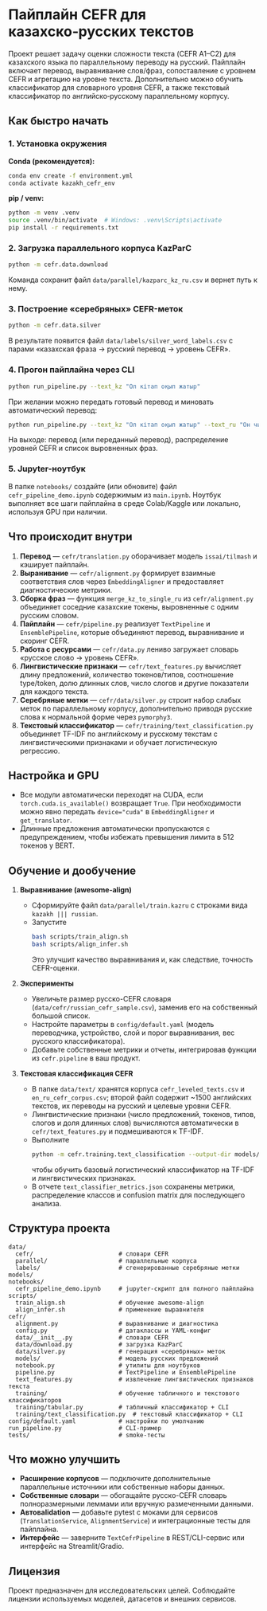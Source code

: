 # Пайплайн CEFR для казахско‑русских текстов

Проект решает задачу оценки сложности текста (CEFR A1–C2) для казахского языка по параллельному переводу на русский. Пайплайн включает перевод, выравнивание слов/фраз, сопоставление с уровнем CEFR и агрегацию на уровне текста. Дополнительно можно обучить классификатор для словарного уровня CEFR, а также текстовый классификатор по английско‑русскому параллельному корпусу.

## Как быстро начать

### 1. Установка окружения
**Conda (рекомендуется):**
```bash
conda env create -f environment.yml
conda activate kazakh_cefr_env
```

**pip / venv:**
```bash
python -m venv .venv
source .venv/bin/activate  # Windows: .venv\Scripts\activate
pip install -r requirements.txt
```

### 2. Загрузка параллельного корпуса KazParC
```bash
python -m cefr.data.download
```
Команда сохранит файл `data/parallel/kazparc_kz_ru.csv` и вернет путь к нему.

### 3. Построение «серебряных» CEFR-меток
```bash
python -m cefr.data.silver
```
В результате появится файл `data/labels/silver_word_labels.csv` с парами «казахская фраза → русский перевод → уровень CEFR».

### 4. Прогон пайплайна через CLI
```bash
python run_pipeline.py --text_kz "Ол кітап оқып жатыр"
```
При желании можно передать готовый перевод и миновать автоматический перевод:

```bash
python run_pipeline.py --text_kz "Ол кітап оқып жатыр" --text_ru "Он читает книгу"
```
На выходе: перевод (или переданный перевод), распределение уровней CEFR и список выровненных фраз.

### 5. Jupyter-ноутбук
В папке `notebooks/` создайте (или обновите) файл `cefr_pipeline_demo.ipynb` содержимым из `main.ipynb`. Ноутбук выполняет все шаги пайплайна в среде Colab/Kaggle или локально, используя GPU при наличии.

## Что происходит внутри

1. **Перевод** — `cefr/translation.py` оборачивает модель `issai/tilmash` и кэширует пайплайн.
2. **Выранивание** — `cefr/alignment.py` формирует взаимные соответствия слов через `EmbeddingAligner` и предоставляет диагностические метрики.
3. **Сборка фраз** — функция `merge_kz_to_single_ru` из `cefr/alignment.py` объединяет соседние казахские токены, выровненные с одним русским словом.
4. **Пайплайн** — `cefr/pipeline.py` реализует `TextPipeline` и `EnsemblePipeline`, которые объединяют перевод, выравнивание и скоринг CEFR.
5. **Работа с ресурсами** — `cefr/data.py` лениво загружает словарь «русское слово → уровень CEFR».
6. **Лингвистические признаки** — `cefr/text_features.py` вычисляет длину предложений, количество токенов/типов, соотношение type/token, долю длинных слов, число слогов и другие показатели для каждого текста.
7. **Серебряные метки** — `cefr/data/silver.py` строит набор слабых меток по параллельному корпусу, дополнительно приводя русские слова к нормальной форме через `pymorphy3`.
8. **Текстовый классификатор** — `cefr/training/text_classification.py` объединяет TF-IDF по английскому и русскому текстам с лингвистическими признаками и обучает логистическую регрессию.

## Настройка и GPU

- Все модули автоматически переходят на CUDA, если `torch.cuda.is_available()` возвращает `True`. При необходимости можно явно передать `device="cuda"` в `EmbeddingAligner` и `get_translator`.
- Длинные предложения автоматически пропускаются с предупреждением, чтобы избежать превышения лимита в 512 токенов у BERT.

## Обучение и дообучение

1. **Выравнивание (awesome-align)**  
   - Сформируйте файл `data/parallel/train.kazru` с строками вида `kazakh ||| russian`.  
   - Запустите  
     ```bash
     bash scripts/train_align.sh
     bash scripts/align_infer.sh
     ```  
     Это улучшит качество выравнивания и, как следствие, точность CEFR-оценки.

2. **Эксперименты**  
   - Увеличьте размер русско-CEFR словаря (`data/cefr/russian_cefr_sample.csv`), заменив его на собственный большой список.  
   - Настройте параметры в `config/default.yaml` (модель переводчика, устройство, слой и порог выравнивания, вес русского классификатора).  
   - Добавьте собственные метрики и отчеты, интегрировав функции из `cefr.pipeline` в ваш продукт.

3. **Текстовая классификация CEFR**  
   - В папке `data/text/` хранятся корпуса `cefr_leveled_texts.csv` и `en_ru_cefr_corpus.csv`; второй файл содержит ~1500 английских текстов, их переводы на русский и целевые уровни CEFR.  
   - Лингвистические признаки (число предложений, токенов, типов, слогов и доля длинных слов) вычисляются автоматически в `cefr/text_features.py` и подмешиваются к TF-IDF.  
   - Выполните
     ```bash
     python -m cefr.training.text_classification --output-dir models/en_ru_text_classifier
     ```
     чтобы обучить базовый логистический классификатор на TF-IDF и лингвистических признаках.  
   - В отчете `text_classifier_metrics.json` сохранены метрики, распределение классов и confusion matrix для последующего анализа.

## Структура проекта

```
data/
  cefr/                        # словари CEFR
  parallel/                    # параллельные корпуса
  labels/                      # сгенерированные серебряные метки
models/
notebooks/
  cefr_pipeline_demo.ipynb     # jupyter-скрипт для полного пайплайна
scripts/
  train_align.sh               # обучение awesome-align
  align_infer.sh               # применение выравнителя
cefr/
  alignment.py                 # выравнивание и диагностика
  config.py                    # датаклассы и YAML-конфиг
  data/__init__.py             # словари CEFR
  data/download.py             # загрузка KazParC
  data/silver.py               # генерация «серебряных» меток
  models/                      # модель русских предложений
  notebook.py                  # утилиты для ноутбуков
  pipeline.py                  # TextPipeline и EnsemblePipeline
  text_features.py             # извлечение лингвистических признаков текста
  training/                    # обучение табличного и текстового классификаторов
  training/tabular.py          # табличный классификатор + CLI
  training/text_classification.py  # текстовый классификатор + CLI
config/default.yaml            # настройки по умолчанию
run_pipeline.py                # CLI-пример
tests/                         # smoke-тесты
```

## Что можно улучшить

- **Расширение корпусов** — подключите дополнительные параллельные источники или собственные наборы данных.
- **Собственные словари** — обогащайте русско-CEFR словарь полноразмерными леммами или вручную размеченными данными.
- **Автовalidation** — добавьте pytest с моками для сервисов (`TranslationService`, `AlignmentService`) и интеграционные тесты для пайплайна.
- **Интерфейс** — заверните `TextCefrPipeline` в REST/CLI-сервис или интерфейс на Streamlit/Gradio.

## Лицензия

Проект предназначен для исследовательских целей. Соблюдайте лицензии используемых моделей, датасетов и внешних сервисов.
